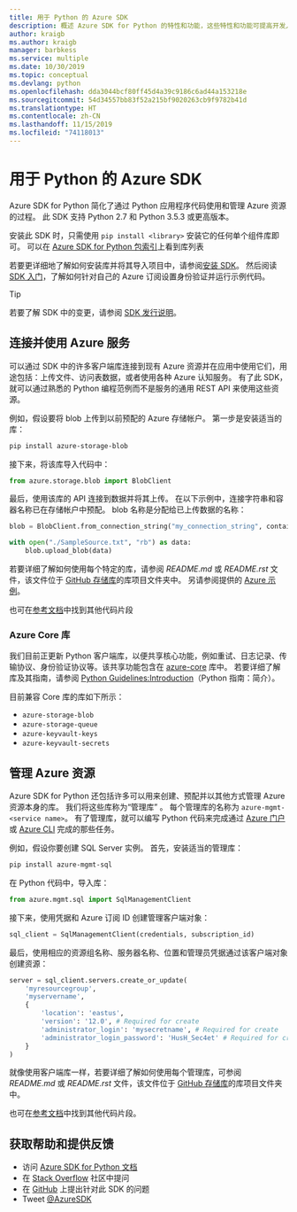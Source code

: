 ```yaml
---
title: 用于 Python 的 Azure SDK
description: 概述 Azure SDK for Python 的特性和功能，这些特性和功能可提高开发人员使用 Azure 服务时的工作效率。
author: kraigb
ms.author: kraigb
manager: barbkess
ms.service: multiple
ms.date: 10/30/2019
ms.topic: conceptual
ms.devlang: python
ms.openlocfilehash: dda3044bcf80ff45d4a39c9186c6ad44a153218e
ms.sourcegitcommit: 54d34557bb83f52a215bf9020263cb9f9782b41d
ms.translationtype: HT
ms.contentlocale: zh-CN
ms.lasthandoff: 11/15/2019
ms.locfileid: "74118013"
---
```

# <a name="azure-sdk-for-python"></a>用于 Python 的 Azure SDK

Azure SDK for Python 简化了通过 Python 应用程序代码使用和管理 Azure 资源的过程。 此 SDK 支持 Python 2.7 和 Python 3.5.3 或更高版本。

安装此 SDK 时，只需使用 `pip install <library>` 安装它的任何单个组件库即可。 可以在 [Azure SDK for Python 包索引](https://github.com/Azure/azure-sdk-for-python/blob/master/packages.md)上看到库列表

若要更详细地了解如何安装库并将其导入项目中，请参阅[安装 SDK](python-sdk-azure-install.md)。 然后阅读 [SDK 入门](python-sdk-azure-get-started.yml)，了解如何针对自己的 Azure 订阅设置身份验证并运行示例代码。

> [!TIP]
> 若要了解 SDK 中的变更，请参阅 [SDK 发行说明](https://azure.github.io/azure-sdk/)。

## <a name="connect-and-use-azure-services"></a>连接并使用 Azure 服务

 可以通过 SDK 中的许多客户端库连接到现有 Azure 资源并在应用中使用它们，用途包括：上传文件、访问表数据，或者使用各种 Azure 认知服务。 有了此 SDK，就可以通过熟悉的 Python 编程范例而不是服务的通用 REST API 来使用这些资源。

例如，假设要将 blob 上传到以前预配的 Azure 存储帐户。 第一步是安装适当的库：

```bash
pip install azure-storage-blob
```

接下来，将该库导入代码中：

```python
from azure.storage.blob import BlobClient
```

最后，使用该库的 API 连接到数据并将其上传。 在以下示例中，连接字符串和容器名称已在存储帐户中预配。 blob 名称是分配给已上传数据的名称：

```python
blob = BlobClient.from_connection_string("my_connection_string", container="mycontainer", blob="my_blob")

with open("./SampleSource.txt", "rb") as data:
    blob.upload_blob(data)
```

若要详细了解如何使用每个特定的库，请参阅 *README.md* 或 *README.rst* 文件，该文件位于 [GitHub 存储库](https://github.com/Azure/azure-sdk-for-python/tree/master/sdk)的库项目文件夹中。 另请参阅提供的 [Azure 示例](https://docs.microsoft.com/samples/browse/?languages=python)。

也可在[参考文档](/python/api?view=azure-python)中找到其他代码片段

### <a name="the-azure-core-library"></a>Azure Core 库

我们目前正更新 Python 客户端库，以便共享核心功能，例如重试、日志记录、传输协议、身份验证协议等。该共享功能包含在 [azure-core](https://github.com/Azure/azure-sdk-for-python/tree/master/sdk/core/azure-core) 库中。 若要详细了解库及其指南，请参阅 [Python Guidelines:Introduction](https://azure.github.io/azure-sdk/python_introduction.html)（Python 指南：简介）。

目前兼容 Core 库的库如下所示：

- `azure-storage-blob`
- `azure-storage-queue`
- `azure-keyvault-keys`
- `azure-keyvault-secrets`

## <a name="manage-azure-resources"></a>管理 Azure 资源

Azure SDK for Python 还包括许多可以用来创建、预配并以其他方式管理 Azure 资源本身的库。 我们将这些库称为“管理库”  。 每个管理库的名称为 `azure-mgmt-<service name>`。 有了管理库，就可以编写 Python 代码来完成通过 [Azure 门户](https://portal.azure.com)或 [Azure CLI](https://docs.microsoft.com/cli/azure/install-azure-cli) 完成的那些任务。

例如，假设你要创建 SQL Server 实例。 首先，安装适当的管理库：

```bash
pip install azure-mgmt-sql
```

在 Python 代码中，导入库：

```python
from azure.mgmt.sql import SqlManagementClient

```

接下来，使用凭据和 Azure 订阅 ID 创建管理客户端对象：

```python
sql_client = SqlManagementClient(credentials, subscription_id)
```

最后，使用相应的资源组名称、服务器名称、位置和管理员凭据通过该客户端对象创建资源：

```python
server = sql_client.servers.create_or_update(
    'myresourcegroup',
    'myservername',
    {
        'location': 'eastus',
        'version': '12.0', # Required for create
        'administrator_login': 'mysecretname', # Required for create
        'administrator_login_password': 'HusH_Sec4et' # Required for create
    }
)
```

就像使用客户端库一样，若要详细了解如何使用每个管理库，可参阅 *README.md* 或 *README.rst* 文件，该文件位于 [GitHub 存储库](https://github.com/Azure/azure-sdk-for-python/tree/master/sdk)的库项目文件夹中。

也可在[参考文档](/python/api?view=azure-python)中找到其他代码片段。 

## <a name="get-help-and-give-feedback"></a>获取帮助和提供反馈

- 访问 [Azure SDK for Python 文档](https://aka.ms/python-docs)
- 在 [Stack Overflow](https://stackoverflow.com/questions/tagged/azure-sdk-python) 社区中提问
- 在 [GitHub](https://github.com/Azure/azure-sdk-for-python/issues) 上提出针对此 SDK 的问题
- Tweet [@AzureSDK](https://twitter.com/AzureSdk/)
